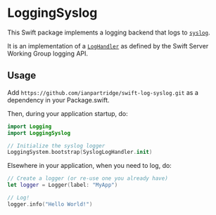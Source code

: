 # LoggingSyslog

This Swift package implements a logging backend that logs to [`syslog`](https://en.wikipedia.org/wiki/Syslog).

It is an implementation of a [`LogHandler`](https://github.com/apple/swift-log#on-the-implementation-of-a-logging-backend-a-loghandler) as defined by the Swift Server Working Group logging API.

## Usage

Add `https://github.com/ianpartridge/swift-log-syslog.git` as a dependency in your Package.swift.

Then, during your application startup, do:

```swift
import Logging
import LoggingSyslog

// Initialize the syslog logger
LoggingSystem.bootstrap(SyslogLogHandler.init)
```

Elsewhere in your application, when you need to log, do:

```swift
// Create a logger (or re-use one you already have)
let logger = Logger(label: "MyApp")

// Log!
logger.info("Hello World!")
```
